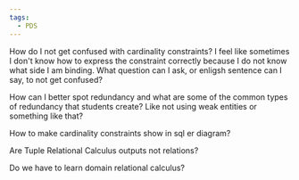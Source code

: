```yaml
---
tags:
  - PDS
---
```

How do I not get confused with cardinality constraints? I feel like sometimes I don't know how to express the constraint correctly because I do not know what side I am binding. What question can I ask, or enligsh sentence can I say, to not get confused?

How can I better spot redundancy and what are some of the common types of redundancy that students create? Like not using weak entities or something like that?

How to make cardinality constraints show in sql er diagram?

Are Tuple Relational Calculus outputs not relations?

Do we have to learn domain relational calculus?